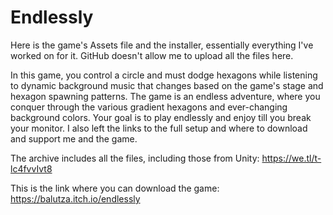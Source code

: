 # Endlessly
Here is the game's Assets file and the installer, essentially everything I've worked on for it. GitHub doesn't allow me to upload all the files here.

In this game, you control a circle and must dodge hexagons while listening to dynamic background music that changes based on the game's stage and hexagon spawning patterns. The game is an endless adventure, where you conquer through the various gradient hexagons and ever-changing background colors. Your goal is to play endlessly and enjoy till you break your monitor. I also left the links to the full setup and where to download and support me and the game.

The archive includes all the files, including those from Unity: https://we.tl/t-lc4fvvIvt8

This is the link where you can download the game: https://balutza.itch.io/endlessly
